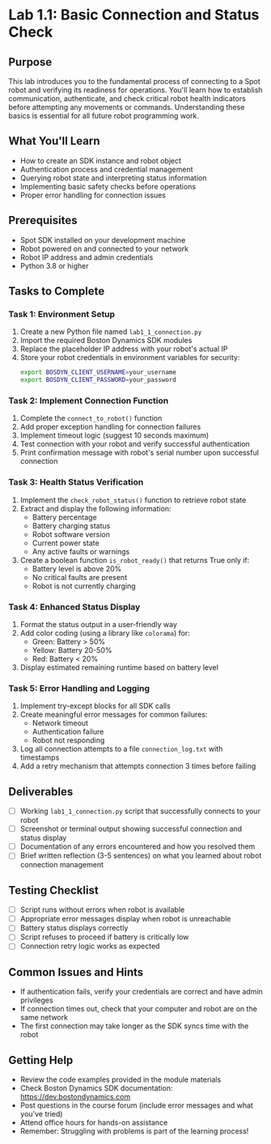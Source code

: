 # Lab 1.1: Basic Connection and Status Check

## Purpose
This lab introduces you to the fundamental process of connecting to a Spot robot and verifying its readiness for operations. You'll learn how to establish communication, authenticate, and check critical robot health indicators before attempting any movements or commands. Understanding these basics is essential for all future robot programming work.

## What You'll Learn
- How to create an SDK instance and robot object
- Authentication process and credential management
- Querying robot state and interpreting status information
- Implementing basic safety checks before operations
- Proper error handling for connection issues

## Prerequisites
- Spot SDK installed on your development machine
- Robot powered on and connected to your network
- Robot IP address and admin credentials
- Python 3.8 or higher

## Tasks to Complete

### Task 1: Environment Setup
1. Create a new Python file named `lab1_1_connection.py`
2. Import the required Boston Dynamics SDK modules
3. Replace the placeholder IP address with your robot's actual IP
4. Store your robot credentials in environment variables for security:
   ```bash
   export BOSDYN_CLIENT_USERNAME=your_username
   export BOSDYN_CLIENT_PASSWORD=your_password
   ```

### Task 2: Implement Connection Function
1. Complete the `connect_to_robot()` function
2. Add proper exception handling for connection failures
3. Implement timeout logic (suggest 10 seconds maximum)
4. Test connection with your robot and verify successful authentication
5. Print confirmation message with robot's serial number upon successful connection

### Task 3: Health Status Verification
1. Implement the `check_robot_status()` function to retrieve robot state
2. Extract and display the following information:
   - Battery percentage
   - Battery charging status
   - Robot software version
   - Current power state
   - Any active faults or warnings
3. Create a boolean function `is_robot_ready()` that returns True only if:
   - Battery level is above 20%
   - No critical faults are present
   - Robot is not currently charging

### Task 4: Enhanced Status Display
1. Format the status output in a user-friendly way
2. Add color coding (using a library like `colorama`) for:
   - Green: Battery > 50%
   - Yellow: Battery 20-50%
   - Red: Battery < 20%
3. Display estimated remaining runtime based on battery level

### Task 5: Error Handling and Logging
1. Implement try-except blocks for all SDK calls
2. Create meaningful error messages for common failures:
   - Network timeout
   - Authentication failure
   - Robot not responding
3. Log all connection attempts to a file `connection_log.txt` with timestamps
4. Add a retry mechanism that attempts connection 3 times before failing

## Deliverables
- [ ] Working `lab1_1_connection.py` script that successfully connects to your robot
- [ ] Screenshot or terminal output showing successful connection and status display
- [ ] Documentation of any errors encountered and how you resolved them
- [ ] Brief written reflection (3-5 sentences) on what you learned about robot connection management

## Testing Checklist
- [ ] Script runs without errors when robot is available
- [ ] Appropriate error messages display when robot is unreachable
- [ ] Battery status displays correctly
- [ ] Script refuses to proceed if battery is critically low
- [ ] Connection retry logic works as expected

## Common Issues and Hints
- If authentication fails, verify your credentials are correct and have admin privileges
- If connection times out, check that your computer and robot are on the same network
- The first connection may take longer as the SDK syncs time with the robot


## Getting Help
- Review the code examples provided in the module materials
- Check Boston Dynamics SDK documentation: https://dev.bostondynamics.com
- Post questions in the course forum (include error messages and what you've tried)
- Attend office hours for hands-on assistance
- Remember: Struggling with problems is part of the learning process!
